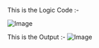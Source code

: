This is the Logic Code :-

![Image](https://github.com/user-attachments/assets/6a3a70aa-bee5-4333-9837-fc82322fc1d0)


This is the Output :-
![Image](https://github.com/user-attachments/assets/026c2ba8-97fb-4cb7-a22f-e42410c4d348)
